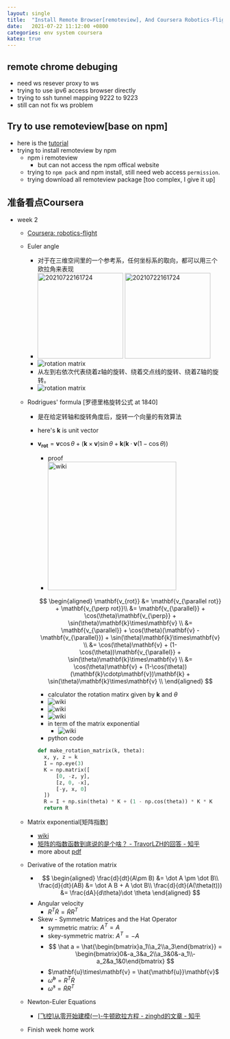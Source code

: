 ```yaml
---
layout: single
title:  "Install Remote Browser[remoteview], And Coursera Robotics-Flight week 2"
date:   2021-07-22 11:12:00 +0800
categories: env system coursera
katex: true
---
```


## remote chrome debuging

- need ws resever proxy to ws
- trying to use ipv6 access browser directly
- trying to ssh tunnel mapping 9222 to 9223
- still can not fix ws problem

## Try to use remoteview[base on npm]

- here is the [tutorial](https://www.jiyiblog.com/archives/011933.html)
- trying to install remoteview by npm
  - npm i remoteview
    - but can not access the npm offical website
  - trying to `npm pack` and npm install, still need web access `permission`.
  - trying download all remoteview package [too complex, I give it up]

## 准备看点Coursera

- week 2
  - [Coursera: robotics-flight](https://www.coursera.org/learn/robotics-flight/lecture/4hTtQ/axis-angle-representations-for-rotations)
  - Euler angle
    - 对于在三维空间里的一个参考系，任何坐标系的取向，都可以用三个欧拉角来表现
    - <img src="https://upload.wikimedia.org/wikipedia/commons/a/a1/Eulerangles.svg" width="200px" alt="20210722161724"> <img src="https://upload.wikimedia.org/wikipedia/commons/8/85/Euler2a.gif" width="200px" alt="20210722161724">
    - ![rotation matrix](https://wikimedia.org/api/rest_v1/media/math/render/svg/f595113fb1de4758a1c61c17fc5b6b9b3a6f5bae)
    - 从左到右依次代表绕着z轴的旋转、绕着交点线的旋转、绕着Z轴的旋转。
    - ![rotation matrix](https://wikimedia.org/api/rest_v1/media/math/render/svg/e848138776eedd86b3fff5b2e85337ff7b61e20f)
  - Rodrigues' formula [罗德里格旋转公式 at 1840]
    - 是在给定转轴和旋转角度后，旋转一个向量的有效算法
    - here's $\mathbf{k}$  is unit vector
    - $\mathbf{v_{rot}} = \mathbf{v}\cos\theta + (\mathbf{k}\times\mathbf{v})\sin\theta + \mathbf{k}(\mathbf{k}\cdotp\mathbf{v}(1-\cos\theta))$
      - proof
      - <img src="https://upload.wikimedia.org/wikipedia/commons/c/cc/Orthogonal_decomposition_unit_vector_rodrigues_rotation_formula.svg" width="300px" alt="wiki">
      $$
        \begin{aligned}
        \mathbf{v_{rot}} &= \mathbf{v_{\parallel rot}} + \mathbf{v_{\perp rot}}\\
        &= \mathbf{v_{\parallel}} + \cos(\theta)\mathbf{v_{\perp}} + \sin(\theta)\mathbf{k}\times\mathbf{v} \\
        &= \mathbf{v_{\parallel}} + \cos(\theta)(\mathbf{v} - \mathbf{v_{\parallel}}) + \sin(\theta)\mathbf{k}\times\mathbf{v} \\
        &= \cos(\theta)\mathbf{v} + (1-\cos(\theta))\mathbf{v_{\parallel}} + \sin(\theta)\mathbf{k}\times\mathbf{v} \\
        &= \cos(\theta)\mathbf{v} + (1-\cos(\theta))(\mathbf{k}\cdotp\mathbf{v})\mathbf{k} + \sin(\theta)\mathbf{k}\times\mathbf{v} \\
        \end{aligned}
        $$
      - calculator the rotation matirx given by $\mathbf{k}$ and $\theta$
      - ![wiki](https://wikimedia.org/api/rest_v1/media/math/render/svg/fa49bfffbf7815645f831552513cb080d9c5c9f1)
      - ![wiki](https://wikimedia.org/api/rest_v1/media/math/render/svg/734b982cadf1ec3e27f95a27ffa3f77723897261)
      - ![wiki](https://wikimedia.org/api/rest_v1/media/math/render/svg/872982cc31c79a7494afacd6f4417cd933a07e4f)
      - in term of the matrix exponential
        - ![wiki](https://wikimedia.org/api/rest_v1/media/math/render/svg/0dc4aaf32f2974df3eef77cb9c265b19d09e38e1)
      - python code

      ```python
      def make_rotation_matrix(k, theta):
        x, y, z = k
        I = np.eye(3)
        K = np.matrix([
            [0, -z, y],
            [z, 0, -x],
            [-y, x, 0]
        ])
        R = I + np.sin(theta) * K + (1 - np.cos(theta)) * K * K
        return R
      ```

  - Matrix exponential[矩阵指数]
    - [wiki](https://en.wikipedia.org/wiki/Matrix_exponential)
    - [矩阵的指数函数到底说的是个啥？ - TravorLZH的回答 - 知乎](
https://www.zhihu.com/question/27518189/answer/1471591199)
    - more about [pdf](https://www.math.umd.edu/~immortal/MATH401/ch_exponentials_and_rotations.pdf)
  - Derivative of the rotation matrix
    - $$
        \begin{aligned}
        \frac{d}{dt}(A\pm B) &= \dot A \pm \dot B\\
        \frac{d}{dt}(AB) &= \dot A B + A \dot B\\
        \frac{d}{dt}(A(\theta(t))) &= \frac{dA}{d\theta}\dot \theta
        \end{aligned}
      $$
    - Angular velocity
      - $R^T\dot R = \dot R R^T$
    - Skew - Symmetric Matrices and the Hat Operator
      - symmetric matrix: $A^T = A$
      - skey-symmetric matrix: $A^T = -A$
      - $$
          \hat a = \hat{\begin{bmatrix}a_1\\a_2\\a_3\end{bmatrix}} = \begin{bmatrix}0&-a_3&a_2\\a_3&0&-a_1\\-a_2&a_1&0\end{bmatrix}
        $$
      - $\mathbf{u}\times\mathbf{v} = \hat{\mathbf{u}}\mathbf{v}$
      - $\hat\omega^b = R^T\dot R$
      - $\hat\omega^s = \dot RR^T$
  - Newton-Euler Equations
    - [[飞控]从零开始建模(一)-牛顿欧拉方程 - zinghd的文章 - 知乎](
https://zhuanlan.zhihu.com/p/47868515)
  - Finish week home work
